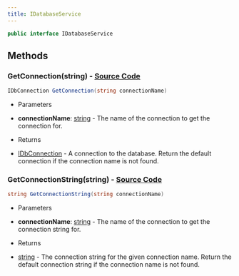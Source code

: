 ```yaml
---
title: IDatabaseService
---
```


```csharp
public interface IDatabaseService
```

## Methods

### **GetConnection(string)** - [Source Code](https://github.com/swiftly-solution/swiftlys2/blob/main/managed/src/SwiftlyS2.Shared/Modules/Database/IDatabaseService.cs#L19)

```csharp
IDbConnection GetConnection(string connectionName)
```

- Parameters

- **connectionName**: [string](https://learn.microsoft.com/dotnet/api/system.string) - The name of the connection to get the connection for.

- Returns

- [IDbConnection](https://learn.microsoft.com/dotnet/api/system.data.idbconnection) - A connection to the database. Return the default connection if the connection name is not found.

### **GetConnectionString(string)** - [Source Code](https://github.com/swiftly-solution/swiftlys2/blob/main/managed/src/SwiftlyS2.Shared/Modules/Database/IDatabaseService.cs#L12)

```csharp
string GetConnectionString(string connectionName)
```

- Parameters

- **connectionName**: [string](https://learn.microsoft.com/dotnet/api/system.string) - The name of the connection to get the connection string for.

- Returns

- [string](https://learn.microsoft.com/dotnet/api/system.string) - The connection string for the given connection name. Return the default connection string if the connection name is not found.

